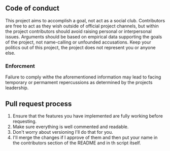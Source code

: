 ## Code of conduct

This project aims to accomplish a goal, not act as a social club.
Contributors are free to act as they wish outside of official project channels, but within the project contributors should avoid raising personal or interpersonal issues.
Arguments should be based on empirical data supporting the goals of the project, not name-calling or unfounded accusations.
Keep your politics out of this project, the project does not represent you or anyone else.

### Enforcment

Failure to comply withe the aforementioned information may lead to facing temporary or permament repercussions as determined by the projects leadership.

## Pull request process

1. Ensure that the features you have implemented are fully working before requesting.
2. Make sure everything is well commented and readable.
3. Don't worry about versioning I'll do that for you.
4. I'll merge the changes if I approve of them and then put your name in the contributors section of the README and in th script itself.
